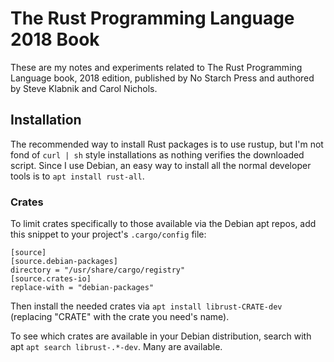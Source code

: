 The Rust Programming Language 2018 Book
=======================================

These are my notes and experiments related to The Rust Programming Language
book, 2018 edition, published by No Starch Press and authored by Steve Klabnik
and Carol Nichols.

## Installation

The recommended way to install Rust packages is to use rustup, but I'm not fond
of `curl | sh` style installations as nothing verifies the downloaded script.
Since I use Debian, an easy way to install all the normal developer tools is to
`apt install rust-all`.

### Crates

To limit crates specifically to those available via the Debian apt repos, add
this snippet to your project's `.cargo/config` file:

```
[source]
[source.debian-packages]
directory = "/usr/share/cargo/registry"
[source.crates-io]
replace-with = "debian-packages"
```

Then install the needed crates via `apt install librust-CRATE-dev` (replacing
"CRATE" with the crate you need's name).

To see which crates are available in your Debian distribution, search with apt
`apt search librust-.*-dev`.  Many are available.
